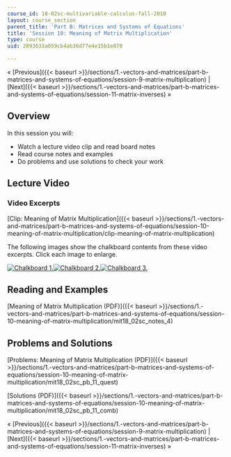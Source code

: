 ```yaml
---
course_id: 18-02sc-multivariable-calculus-fall-2010
layout: course_section
parent_title: 'Part B: Matrices and Systems of Equations'
title: 'Session 10: Meaning of Matrix Multiplication'
type: course
uid: 2893633a059cb4ab36d77e4e15b1e870

---
```


« [Previous]({{< baseurl >}}/sections/1.-vectors-and-matrices/part-b-matrices-and-systems-of-equations/session-9-matrix-multiplication) | [Next]({{< baseurl >}}/sections/1.-vectors-and-matrices/part-b-matrices-and-systems-of-equations/session-11-matrix-inverses) »

Overview
--------

In this session you will:

*   Watch a lecture video clip and read board notes
*   Read course notes and examples
*   Do problems and use solutions to check your work

Lecture Video
-------------

### Video Excerpts

[Clip: Meaning of Matrix Multiplication]({{< baseurl >}}/sections/1.-vectors-and-matrices/part-b-matrices-and-systems-of-equations/session-10-meaning-of-matrix-multiplication/clip-meaning-of-matrix-multiplication)

The following images show the chalkboard contents from these video excerpts. Click each image to enlarge.

[![Chalkboard 1.](/coursemedia/18-02sc-multivariable-calculus-fall-2010/b5ab65e4d89c974683960fa624862c97_MIT18_02SC_L3Brds_9a.png)](/coursemedia/18-02sc-multivariable-calculus-fall-2010/7bbde5d8bfdb56c982ce50b60c982942_MIT18_02SC_L3Brds_9.png "Open in a new window.")[![Chalkboard 2.](/coursemedia/18-02sc-multivariable-calculus-fall-2010/74194b579c04ac6043e39bdc02bc502c_MIT18_02SC_L3Brds_10a.png)](/coursemedia/18-02sc-multivariable-calculus-fall-2010/56ba6939ef197c19fbef87eb3cec5db4_MIT18_02SC_L3Brds_10.png "Open in a new window.")[![Chalkboard 3.](/coursemedia/18-02sc-multivariable-calculus-fall-2010/4dac54f328c3e0036bcb4d9ef1330746_MIT18_02SC_L3Brds_11a.png)](/coursemedia/18-02sc-multivariable-calculus-fall-2010/cd9bd2bd0a438eb100fa9d24ba2ebb3c_MIT18_02SC_L3Brds_11.png "Open in a new window.")

Reading and Examples
--------------------

[Meaning of Matrix Multiplication (PDF)]({{< baseurl >}}/sections/1.-vectors-and-matrices/part-b-matrices-and-systems-of-equations/session-10-meaning-of-matrix-multiplication/mit18_02sc_notes_4)

Problems and Solutions
----------------------

[Problems: Meaning of Matrix Multiplication (PDF)]({{< baseurl >}}/sections/1.-vectors-and-matrices/part-b-matrices-and-systems-of-equations/session-10-meaning-of-matrix-multiplication/mit18_02sc_pb_11_quest)

[Solutions (PDF)]({{< baseurl >}}/sections/1.-vectors-and-matrices/part-b-matrices-and-systems-of-equations/session-10-meaning-of-matrix-multiplication/mit18_02sc_pb_11_comb)

« [Previous]({{< baseurl >}}/sections/1.-vectors-and-matrices/part-b-matrices-and-systems-of-equations/session-9-matrix-multiplication) | [Next]({{< baseurl >}}/sections/1.-vectors-and-matrices/part-b-matrices-and-systems-of-equations/session-11-matrix-inverses) »